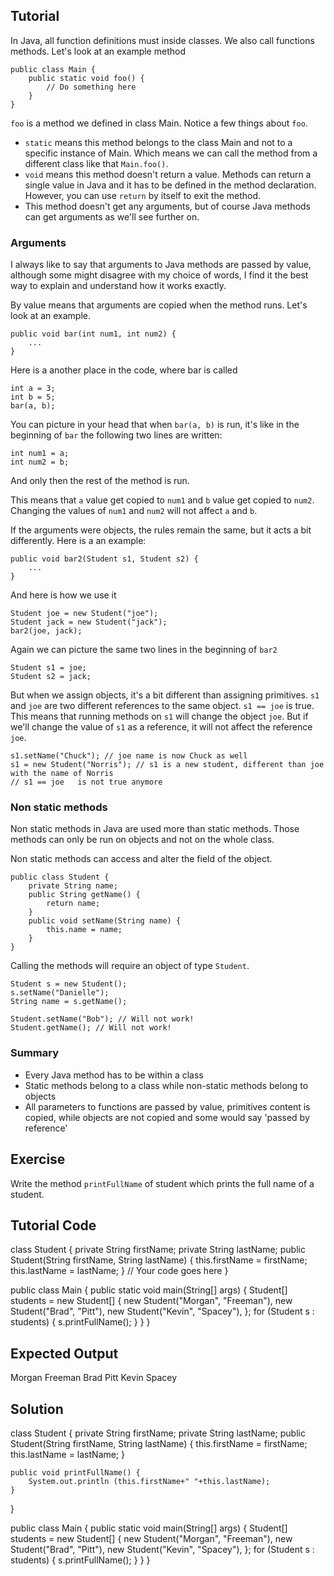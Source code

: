 Tutorial
--------

In Java, all function definitions must inside classes. We also call functions methods. Let's look at an example method

    public class Main {
        public static void foo() {
            // Do something here
        }
    }

`foo` is a method we defined in class Main. Notice a few things about `foo`.

- `static` means this method belongs to the class Main and not to a specific instance of Main. Which means we can call the method from a different class like that `Main.foo()`.
- `void` means this method doesn't return a value. Methods can return a single value in Java and it has to be defined in the method declaration. However, you can use `return` by itself to exit the method.
- This method doesn't get any arguments, but of course Java methods can get arguments as we'll see further on.

### Arguments

I always like to say that arguments to Java methods are passed by value, although some might disagree with my choice of words, I find it the best way to explain and understand how it works exactly.

By value means that arguments are copied when the method runs. Let's look at an example.

    public void bar(int num1, int num2) {
        ...
    }

Here is a another place in the code, where bar is called

    int a = 3;
    int b = 5;
    bar(a, b);

You can picture in your head that when `bar(a, b)` is run, it's like in the beginning of `bar` the following two lines are written:

    int num1 = a;
    int num2 = b;

And only then the rest of the method is run.

This means that `a` value get copied to `num1` and `b` value get copied to `num2`. Changing the values of `num1` and `num2` will not affect `a` and `b`.

If the arguments were objects, the rules remain the same, but it acts a bit differently. Here is a an example:

    public void bar2(Student s1, Student s2) {
        ...
    }

And here is how we use it

    Student joe = new Student("joe");
    Student jack = new Student("jack");
    bar2(joe, jack);

Again we can picture the same two lines in the beginning of `bar2`

    Student s1 = joe;
    Student s2 = jack;

But when we assign objects, it's a bit different than assigning primitives. `s1` and `joe` are two different references to the same object. `s1 == joe` is true. This means that running methods on `s1` will change the object `joe`. But if we'll change the value of `s1` as a reference, it will not affect the reference `joe`.

    s1.setName("Chuck"); // joe name is now Chuck as well
    s1 = new Student("Norris"); // s1 is a new student, different than joe with the name of Norris
    // s1 == joe   is not true anymore

### Non static methods

Non static methods in Java are used more than static methods. Those methods can only be run on objects and not on the whole class.

Non static methods can access and alter the field of the object.

    public class Student {
        private String name;
        public String getName() {
            return name;
        }
        public void setName(String name) {
            this.name = name;
        }
    }

 Calling the methods will require an object of type `Student`.

    Student s = new Student();
    s.setName("Danielle");
    String name = s.getName();

    Student.setName("Bob"); // Will not work!
    Student.getName(); // Will not work!

### Summary

- Every Java method has to be within a class
- Static methods belong to a class while non-static methods belong to objects
- All parameters to functions are passed by value, primitives content is copied, while objects are not copied and some would say 'passed by reference'

Exercise
--------

Write the method `printFullName` of student which prints the full name of a student.

Tutorial Code
-------------

class Student {
    private String firstName;
    private String lastName;
    public Student(String firstName, String lastName) {
        this.firstName = firstName;
        this.lastName = lastName;
    }
    // Your code goes here
}

public class Main {
    public static void main(String[] args) {
        Student[] students = new Student[] {
            new Student("Morgan", "Freeman"),
            new Student("Brad", "Pitt"),
            new Student("Kevin", "Spacey"),
        };
        for (Student s : students) {
            s.printFullName();
        }
    }
}

Expected Output
---------------

Morgan Freeman
Brad Pitt
Kevin Spacey

Solution
--------

class Student {
    private String firstName;
    private String lastName;
    public Student(String firstName, String lastName) {
        this.firstName = firstName;
        this.lastName = lastName;
    }
    
    public void printFullName() {
        System.out.println (this.firstName+" "+this.lastName);
    }
}

public class Main {
    public static void main(String[] args) {
        Student[] students = new Student[] {
            new Student("Morgan", "Freeman"),
            new Student("Brad", "Pitt"),
            new Student("Kevin", "Spacey"),
        };
        for (Student s : students) {
            s.printFullName();
        }
    }
}
